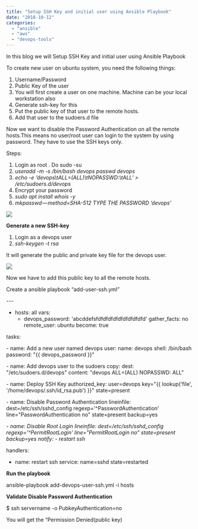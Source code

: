 ```yaml
---
title: "Setup SSH Key and initial user using Ansible Playbook"
date: "2018-10-12"
categories: 
  - "ansible"
  - "aws"
  - "devops-tools"
---
```


In this blog we will Setup SSH Key and initial user using Ansible Playbook

To create new user on ubuntu system, you need the following things:

1. Username/Password
2. Public Key of the user
3. You will first create a user on one machine. Machine can be your local workstation also
4. Generate ssh-key for this
5. Put the public key of that user to the remote hosts.
6. Add that user to the sudoers.d file

Now we want to disable the Password Authentication on all the remote hosts.This means no user/root user can login to the system by using password. They have to use the SSH keys only.

Steps:

1. Login as root . Do sudo -su
2. _useradd -m -s /bin/bash devops passwd devops_
3. _echo -e ‘devops\\tALL=(ALL)\\tNOPASSWD:\\tALL’ > /etc/sudoers.d/devops_
4. Encrypt your password
5. _sudo apt install whois -y_
6. _mkpasswd — method=SHA-512 TYPE THE PASSWORD ‘devops’_

![](https://cdn-images-1.medium.com/max/800/1*d3fspoQao1ntxgvDMRlLQA.png)

**Generate a new SSH-key**

1. Login as a devops user
2. _ssh-keygen -t rsa_

It will generate the public and private key file for the devops user.

![](https://cdn-images-1.medium.com/max/800/1*TEGm8jDeUt7WqbyT5TWMJw.png)

Now we have to add this public key to all the remote hosts.

Create a ansible playbook “add-user-ssh.yml”

\---
 - hosts: all
   vars:
     - devops\_password: 'abcddefsfdfdfdfdfdfdfdfdfdfd'
   gather\_facts: no
   remote\_user: ubuntu
   become: true

tasks:

\- name: Add a new user named devops
     user:
          name: devops
          shell: /bin/bash
          password: "{{ devops\_password }}"

\- name: Add devops user to the sudoers
     copy:
          dest: "/etc/sudoers.d/devops"
          content: "devops  ALL=(ALL)  NOPASSWD: ALL"

\- name: Deploy SSH Key
     authorized\_key: user=devops
                     key="{{ lookup('file', '/home/devops/.ssh/id\_rsa.pub') }}"
                     state=present

\- name: Disable Password Authentication
     lineinfile:
           dest=/etc/ssh/sshd\_config
           regexp='^PasswordAuthentication'
           line="PasswordAuthentication no"
           state=present
           backup=yes

_\- name: Disable Root Login
     lineinfile:
           dest=/etc/ssh/sshd\_config
           regexp='^PermitRootLogin'
           line="PermitRootLogin no"
           state=present
           backup=yes
     notify:
       - restart ssh_

handlers:
   - name: restart ssh
     service:
       name=sshd
       state=restarted

**Run the playbook**

ansible-playbook add-devops-user-ssh.yml -i hosts

**Validate Disable Password Authentication**

$ ssh servername -o PubkeyAuthentication=no

You will get the “Permission Denied(public key)
